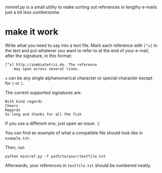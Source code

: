 miniref.py is a small utility to make sorting out references in lengthy e-mails just a bit less cumbersome.

# make it work
Write what you need to say into a text file. Mark each reference with ``[^x]`` in the text and put whatever you want to refer to at the end of your e-mail, after the signature, in this format:

	[^x] http://zombietetris.de. The reference
	    may span across several lines.

``x`` can be any single alphanumerical character or special character except for ``[`` or ``]``.

The current supported signatures are:

	With kind regards
	Cheers
	Regards
	So long and thanks for all the fish

If you use a different one, just open an issue. :)

You can find an example of what a compatible file should look like in ```example.txt```.

Then, run

	python miniref.py -f path/to/your/textfile.txt

Afterwards, your references in ``textfile.txt`` should be numbered neatly.
